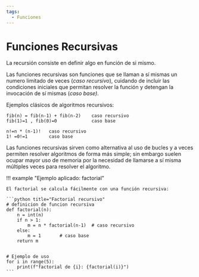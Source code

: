 ```yaml
---
tags:
  - Funciones
---
```




# Funciones Recursivas

La recursión consiste en definir algo en función de si mismo. 

Las funciones recursivas son funciones que se llaman a sí mismas un numero limitado de veces (*caso recursivo*), cuidando de incluir las condiciones iniciales que permitan resolver la función y detengan la invocación de sí mismas (*caso base)*.

Ejemplos clásicos de algoritmos recursivos:

``` title="Serie de Fibonacci"
fib(n) = fib(n-1) + fib(n-2) 	caso recursivo
fib(1)=1 , fib(0)=0		        caso base
```

``` title="Factorial"
n!=n * (n-1)!	caso recursivo
1! =0!=1	    caso base
```


Las funciones recursivas sirven como alternativa al uso de bucles y a veces permiten resolver algoritmos de forma más simple; sin embargo suelen ocupar mayor uso de memoria por la necesidad de llamarse a sí misma múltiples veces para resolver el algoritmo.

!!! example "Ejemplo aplicado: factorial"

    El factorial se calcula fácilmente con una función recursiva:
    
    ```python title="Factorial recursivo"
    # definicion de funcion recursiva
    def factorial(n):
        n = int(n)    
        if n > 1:
            m = n * factorial(n-1)	# caso recursivo
        else:
            m = 1       # caso base
        return m


    # Ejemplo de uso
    for i in range(5):
        print(f"factorial de {i}: {factorial(i)}")
    ```

